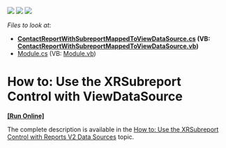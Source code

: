 <!-- default badges list -->
![](https://img.shields.io/endpoint?url=https://codecentral.devexpress.com/api/v1/VersionRange/128594873/14.1.3%2B)
[![](https://img.shields.io/badge/Open_in_DevExpress_Support_Center-FF7200?style=flat-square&logo=DevExpress&logoColor=white)](https://supportcenter.devexpress.com/ticket/details/T149358)
[![](https://img.shields.io/badge/📖_How_to_use_DevExpress_Examples-e9f6fc?style=flat-square)](https://docs.devexpress.com/GeneralInformation/403183)
<!-- default badges end -->
<!-- default file list -->
*Files to look at*:

* **[ContactReportWithSubreportMappedToViewDataSource.cs](./CS/SubReportExample.Module/ContactReportWithSubreportMappedToViewDataSource.cs) (VB: [ContactReportWithSubreportMappedToViewDataSource.vb](./VB/SubReportExample.Module/ContactReportWithSubreportMappedToViewDataSource.vb))**
* [Module.cs](./CS/SubReportExample.Module/Module.cs) (VB: [Module.vb](./VB/SubReportExample.Module/Module.vb))
<!-- default file list end -->
# How to: Use the XRSubreport Control with ViewDataSource
<!-- run online -->
**[[Run Online]](https://codecentral.devexpress.com/t149358/)**
<!-- run online end -->


The complete description is available in the <a href="https://help.devexpress.com/#Xaf/CustomDocument3611">How to: Use the XRSubreport Control with Reports V2 Data Sources</a> topic.

<br/>


